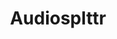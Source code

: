 ---
slug: audiosplttr
title: Audiosplttr
description: Настольное приложение для автоматического разделения входной аудиодорожки на фрагменты по уровню шума
subpage: false
deprecated: false
tags: ["C#", "WPF"]
---